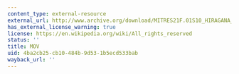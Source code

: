 ```yaml
---
content_type: external-resource
external_url: http://www.archive.org/download/MITRES21F.01S10_HIRAGANA_EXERCISES/2c4.mov
has_external_license_warning: true
license: https://en.wikipedia.org/wiki/All_rights_reserved
status: ''
title: MOV
uid: 4ba2cb25-cb10-484b-9d53-1b5ecd533bab
wayback_url: ''
---
```

